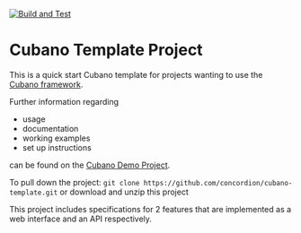 [![Build and Test](https://github.com/concordion/cubano-template/actions/workflows/ci.yml/badge.svg)](https://github.com/concordion/cubano-template/actions/workflows/ci.yml)

# Cubano Template Project

This is a quick start Cubano template for projects wanting to use the [Cubano framework](https://github.com/concordion/cubano).

Further information regarding 
* usage
* documentation
* working examples 
* set up instructions 

can be found on the [Cubano Demo Project](https://github.com/concordion/cubano-demo#cubano-demo-project).

To pull down the project:
`git clone https://github.com/concordion/cubano-template.git` or download and unzip this project

This project includes specifications for 2 features that are implemented as a web interface and an API respectively.

